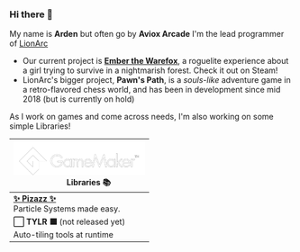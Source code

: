 ### Hi there 👋
My name is **Arden** but often go by **Aviox Arcade**
I'm the lead programmer of [LionArc](http://lionarcgames.com)

- Our current project is **[Ember the Warefox](https://store.steampowered.com/app/2353100/Ember_the_Werefox/)**, a roguelite experience about a girl trying to survive in a nightmarish forest. Check it out on Steam!
- LionArc's bigger project, **Pawn's Path**, is a *souls-like* adventure game in a retro-flavored chess world, and has been in development since mid 2018 (but is currently on hold)

As I work on games and come across needs, I'm also working on some simple Libraries!

|<img src = "GameMaker_Logo_WT_small2.png" height=60px> <br>&nbsp;&nbsp;&nbsp;&nbsp;&nbsp;&nbsp;&nbsp;&nbsp; **Libraries 📚**|
|---|
|[**✨ Pizazz ✨**](https://github.com/AvioxArcade/Pizazz) <br> Particle Systems made easy. |
| **⬜ TYLR ⬛** (not released yet) <br> Auto-tiling tools at runtime |

<!--
**AvioxArcade/AvioxArcade** is a ✨ _special_ ✨ repository because its `README.md` (this file) appears on your GitHub profile.

Here are some ideas to get you started:

- 🔭 I’m currently working on ...
- 🌱 I’m currently learning ...
- 👯 I’m looking to collaborate on ...
- 🤔 I’m looking for help with ...
- 💬 Ask me about ...
- 📫 How to reach me: ...
- 😄 Pronouns: ...
- ⚡ Fun fact: ...
-->
